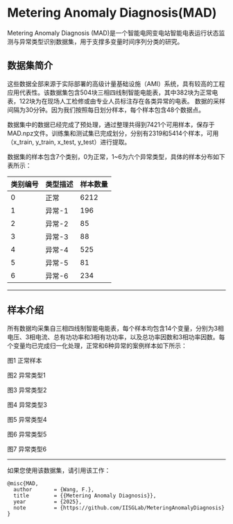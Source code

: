 # Metering Anomaly Diagnosis(MAD)
Metering Anomaly Diagnosis (MAD)是一个智能电网变电站智能电表运行状态监测与异常类型识别数据集，用于支撑多变量时间序列分类的研究。

## 数据集简介
这些数据全部来源于实际部署的高级计量基础设施（AMI）系统，具有较高的工程应用代表性。该数据集包含504块三相四线制智能电能表，其中382块为正常电表，122块为在现场人工检修或由专业人员标注存在各类异常的电表。
数据的采样间隔为30分钟。因为我们按照每日划分样本，每个样本包含48个数据点。

数据集中的数据已经完成了预处理，通过整理共得到7421个可用样本，保存于MAD.npz文件。训练集和测试集已完成划分，分别有2319和5414个样本，可用（x_train, y_train, x_test, y_test）进行提取。

数据集的样本包含7个类别，0为正常，1~6为六个异常类型，具体的样本分布如下表所示：

| 类别编号 | 类型描述 | 样本数量 |
| ---- | ---- | ---- |
| 0    | 正常   | 6212 |
| 1    | 异常-1 | 196  |
| 2    | 异常-2 | 85   |
| 3    | 异常-3 | 88   |
| 4    | 异常-4 | 525  |
| 5    | 异常-5 | 81   |
| 6    | 异常-6 | 234  |

---
## 样本介绍
所有数据均采集自三相四线制智能电能表，每个样本均包含14个变量，分别为3相电压、3相电流、总有功功率和3相有功功率，以及总功率因数和3相功率因数。每个变量均已完成归一化处理，正常和6种异常的案例样本如下所示：

图1 正常样本

图2 异常类型1

图3 异常类型2

图4 异常类型3

图5 异常类型4

图6 异常类型5

图7 异常类型6

---
如果您使用该数据集，请引用该工作：

```
@misc{MAD,
  author       = {Wang, F.},
  title        = {{Metering Anomaly Diagnosis}},
  year         = {2025},
  note         = {https://github.com/IISGLab/MeteringAnomalyDiagnosis} 
}
```